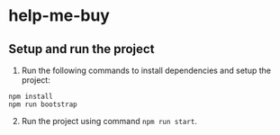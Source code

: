 # help-me-buy

## Setup and run the project

1. Run the following commands to install dependencies and setup the project:
```
npm install
npm run bootstrap
```
2. Run the project using command `npm run start`.
